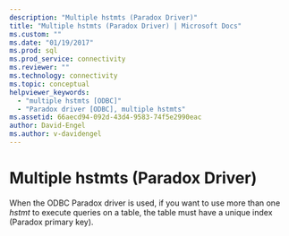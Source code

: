 ```yaml
---
description: "Multiple hstmts (Paradox Driver)"
title: "Multiple hstmts (Paradox Driver) | Microsoft Docs"
ms.custom: ""
ms.date: "01/19/2017"
ms.prod: sql
ms.prod_service: connectivity
ms.reviewer: ""
ms.technology: connectivity
ms.topic: conceptual
helpviewer_keywords: 
  - "multiple hstmts [ODBC]"
  - "Paradox driver [ODBC], multiple hstmts"
ms.assetid: 66aecd94-092d-43d4-9583-74f5e2990eac
author: David-Engel
ms.author: v-davidengel
---
```

# Multiple hstmts (Paradox Driver)
When the ODBC Paradox driver is used, if you want to use more than one *hstmt* to execute queries on a table, the table must have a unique index (Paradox primary key).
